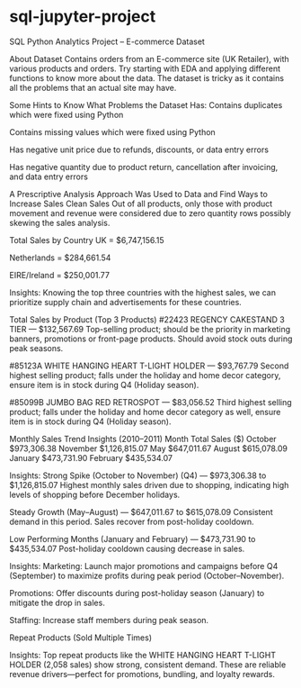 # sql-jupyter-project
SQL Python Analytics Project – E-commerce Dataset

About Dataset
Contains orders from an E-commerce site (UK Retailer), with various products and orders. Try starting with EDA and applying different functions to know more about the data. The dataset is tricky as it contains all the problems that an actual site may have.

Some Hints to Know What Problems the Dataset Has:
Contains duplicates which were fixed using Python

Contains missing values which were fixed using Python

Has negative unit price due to refunds, discounts, or data entry errors

Has negative quantity due to product return, cancellation after invoicing, and data entry errors

A Prescriptive Analysis Approach Was Used to Data and Find Ways to Increase Sales
Clean Sales
Out of all products, only those with product movement and revenue were considered due to zero quantity rows possibly skewing the sales analysis.

Total Sales by Country
UK = $6,747,156.15

Netherlands = $284,661.54

EIRE/Ireland = $250,001.77

Insights:
Knowing the top three countries with the highest sales, we can prioritize supply chain and advertisements for these countries.

Total Sales by Product (Top 3 Products)
#22423 REGENCY CAKESTAND 3 TIER — $132,567.69
Top-selling product; should be the priority in marketing banners, promotions or front-page products. Should avoid stock outs during peak seasons.

#85123A WHITE HANGING HEART T-LIGHT HOLDER — $93,767.79
Second highest selling product; falls under the holiday and home decor category, ensure item is in stock during Q4 (Holiday season).

#85099B JUMBO BAG RED RETROSPOT — $83,056.52
Third highest selling product; falls under the holiday and home decor category as well, ensure item is in stock during Q4 (Holiday season).

Monthly Sales Trend Insights (2010–2011)
Month	Total Sales ($)
October	$973,306.38
November	$1,126,815.07
May	$647,011.67
August	$615,078.09
January	$473,731.90
February	$435,534.07

Insights:
Strong Spike (October to November) (Q4) — $973,306.38 to $1,126,815.07
Highest monthly sales driven due to shopping, indicating high levels of shopping before December holidays.

Steady Growth (May–August) — $647,011.67 to $615,078.09
Consistent demand in this period. Sales recover from post-holiday cooldown.

Low Performing Months (January and February) — $473,731.90 to $435,534.07
Post-holiday cooldown causing decrease in sales.

Insights:
Marketing: Launch major promotions and campaigns before Q4 (September) to maximize profits during peak period (October–November).

Promotions: Offer discounts during post-holiday season (January) to mitigate the drop in sales.

Staffing: Increase staff members during peak season.

Repeat Products (Sold Multiple Times)

Insights:
Top repeat products like the WHITE HANGING HEART T-LIGHT HOLDER (2,058 sales) show strong, consistent demand. These are reliable revenue drivers—perfect for promotions, bundling, and loyalty rewards.


